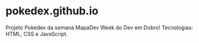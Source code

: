 # pokedex.github.io
 Projeto Pokedex da semana MapaDev Week do Dev em Dobro! Tecnologias: HTML, CSS e JavaScript.
